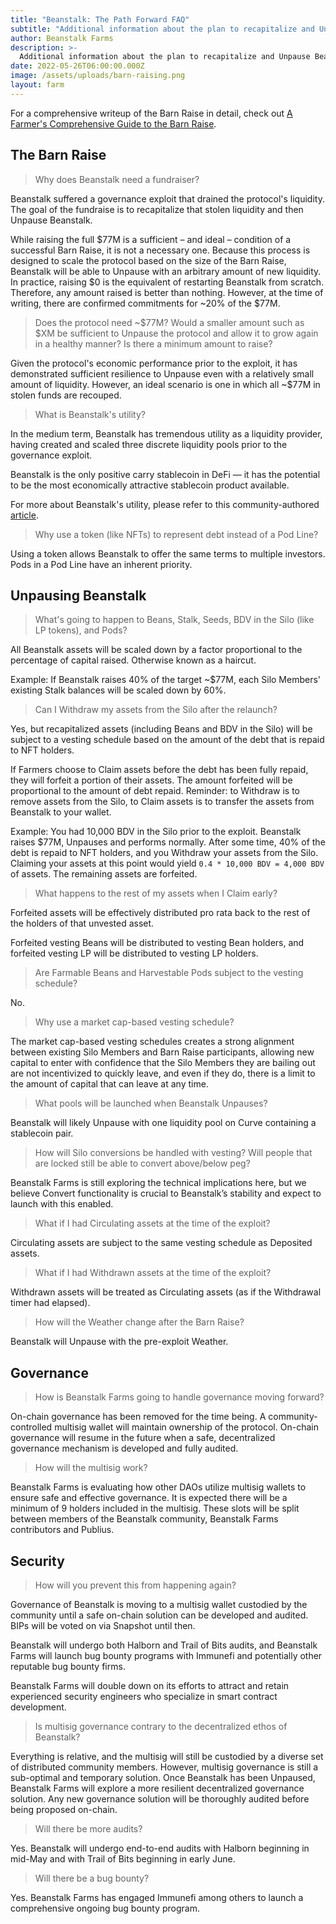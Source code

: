 ```yaml
---
title: "Beanstalk: The Path Forward FAQ"
subtitle: "Additional information about the plan to recapitalize and Unpause Beanstalk."
author: Beanstalk Farms
description: >-
  Additional information about the plan to recapitalize and Unpause Beanstalk.
date: 2022-05-26T06:00:00.000Z
image: /assets/uploads/barn-raising.png
layout: farm
---
```


For a comprehensive writeup of the Barn Raise in detail, check out [A Farmer's Comprehensive Guide to the Barn Raise](https://snapshot.org/#/beanstalkfarms.eth).

**The Barn Raise**
-------------------------------

> Why does Beanstalk need a fundraiser?

Beanstalk suffered a governance exploit that drained the protocol's liquidity. The goal of the fundraise is to recapitalize that stolen liquidity and then Unpause Beanstalk.

While raising the full $77M is a sufficient – and ideal – condition of a successful Barn Raise, it is not a necessary one. Because this process is designed to scale the protocol based on the size of the Barn Raise, Beanstalk will be able to Unpause with an arbitrary amount of new liquidity. In practice, raising $0 is the equivalent of restarting Beanstalk from scratch. Therefore, any amount raised is better than nothing. However, at the time of writing, there are confirmed commitments for ~20% of the $77M.

> Does the protocol need ~$77M? Would a smaller amount such as $XM be sufficient to Unpause the protocol and allow it to grow again in a healthy manner? Is there a minimum amount to raise?

Given the protocol's economic performance prior to the exploit, it has demonstrated sufficient resilience to Unpause even with a relatively small amount of liquidity. However, an ideal scenario is one in which all ~$77M in stolen funds are recouped.

> What is Beanstalk's utility?

In the medium term, Beanstalk has tremendous utility as a liquidity provider, having created and scaled three discrete liquidity pools prior to the governance exploit.

Beanstalk is the only positive carry stablecoin in DeFi — it has the potential to be the most economically attractive stablecoin product available.

For more about Beanstalk's utility, please refer to this community-authored [article](https://mirror.xyz/astn.eth/w5336TYVkb-9eIlKxrCPKLoUNvYRgJmd6nB4Br5-Vs8).

> Why use a token (like NFTs) to represent debt instead of a Pod Line?

Using a token allows Beanstalk to offer the same terms to multiple investors. Pods in a Pod Line have an inherent priority.

**Unpausing Beanstalk**
-----------------------

> What's going to happen to Beans, Stalk, Seeds, BDV in the Silo (like LP tokens), and Pods?

All Beanstalk assets will be scaled down by a factor proportional to the percentage of capital raised. Otherwise known as a haircut.

Example: If Beanstalk raises 40% of the target ~$77M, each Silo Members' existing Stalk balances will be scaled down by 60%.

> Can I Withdraw my assets from the Silo after the relaunch?

Yes, but recapitalized assets (including Beans and BDV in the Silo) will be subject to a vesting schedule based on the amount of the debt that is repaid to NFT holders. 

If Farmers choose to Claim assets before the debt has been fully repaid, they will forfeit a portion of their assets. The amount forfeited will be proportional to the amount of debt repaid. Reminder: to Withdraw is to remove assets from the Silo, to Claim assets is to transfer the assets from Beanstalk to your wallet. 

Example: You had 10,000 BDV in the Silo prior to the exploit. Beanstalk raises $77M, Unpauses and performs normally. After some time, 40% of the debt is repaid to NFT holders, and you Withdraw your assets from the Silo. Claiming your assets at this point would yield `0.4 * 10,000 BDV = 4,000 BDV` of assets. The remaining assets are forfeited.

> What happens to the rest of my assets when I Claim early?

Forfeited assets will be effectively distributed pro rata back to the rest of the holders of that unvested asset. 

Forfeited vesting Beans will be distributed to vesting Bean holders, and forfeited vesting LP will be distributed to vesting LP holders.

> Are Farmable Beans and Harvestable Pods subject to the vesting schedule?

No.

> Why use a market cap-based vesting schedule?

The market cap-based vesting schedules creates a strong alignment between existing Silo Members and Barn Raise participants, allowing new capital to enter with confidence that the Silo Members they are bailing out are not incentivized to quickly leave, and even if they do, there is a limit to the amount of capital that can leave at any time.

> What pools will be launched when Beanstalk Unpauses?

Beanstalk will likely Unpause with one liquidity pool on Curve containing a stablecoin pair.

> How will Silo conversions be handled with vesting? Will people that are locked still be able to convert above/below peg?

Beanstalk Farms is still exploring the technical implications here, but we believe Convert functionality is crucial to Beanstalk’s stability and expect to launch with this enabled.

> What if I had Circulating assets at the time of the exploit?

Circulating assets are subject to the same vesting schedule as Deposited assets.

> What if I had Withdrawn assets at the time of the exploit?

Withdrawn assets will be treated as Circulating assets (as if the Withdrawal timer had elapsed).

> How will the Weather change after the Barn Raise?

Beanstalk will Unpause with the pre-exploit Weather.


**Governance**
--------------

> How is Beanstalk Farms going to handle governance moving forward?

On-chain governance has been removed for the time being. A community-controlled multisig wallet will maintain ownership of the protocol. On-chain governance will resume in the future when a safe, decentralized governance mechanism is developed and fully audited.

> How will the multisig work?

Beanstalk Farms is evaluating how other DAOs utilize multisig wallets to ensure safe and effective governance. It is expected there will be a minimum of 9 holders included in the multisig. These slots will be split between members of the Beanstalk community, Beanstalk Farms contributors and Publius.

**Security**
------------

> How will you prevent this from happening again?

Governance of Beanstalk is moving to a multisig wallet custodied by the community until a safe on-chain solution can be developed and audited. BIPs will be voted on via Snapshot until then.

Beanstalk will undergo both Halborn and Trail of Bits audits, and Beanstalk Farms will launch bug bounty programs with Immunefi and potentially other reputable bug bounty firms.

Beanstalk Farms will double down on its efforts to attract and retain experienced security engineers who specialize in smart contract development.

> Is multisig governance contrary to the decentralized ethos of Beanstalk?

Everything is relative, and the multisig will still be custodied by a diverse set of distributed community members. However, multisig governance is still a sub-optimal and temporary solution. Once Beanstalk has been Unpaused, Beanstalk Farms will explore a more resilient decentralized governance solution. Any new governance solution will be thoroughly audited before being proposed on-chain.

> Will there be more audits?

Yes. Beanstalk will undergo end-to-end audits with Halborn beginning in mid-May and with Trail of Bits beginning in early June.

> Will there be a bug bounty?

Yes. Beanstalk Farms has engaged Immunefi among others to launch a comprehensive ongoing bug bounty program.
